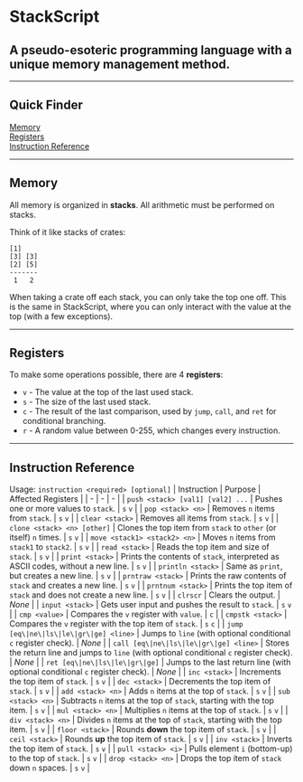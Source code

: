 # StackScript
## A pseudo-esoteric programming language with a unique memory management method.
---
## Quick Finder
[Memory](#memory)\
[Registers](#registers)\
[Instruction Reference](#instruction-reference)

---

## Memory
All memory is organized in **stacks**. All arithmetic must be performed on stacks.

Think of it like stacks of crates:
```
[1]
[3] [3]
[2] [5]
-------
 1   2
```
When taking a crate off each stack, you can only take the top one off. This is the same in StackScript, where you can only interact with the value at the top (with a few exceptions).

---

## Registers
To make some operations possible, there are 4 **registers**:
- `v` - The value at the top of the last used stack.
- `s` - The size of the last used stack.
- `c` - The result of the last comparison, used by `jump`, `call`, and `ret` for conditional branching.
- `r` - A random value between 0-255, which changes every instruction.

---

## Instruction Reference
Usage: `instruction <required> [optional]`
| Instruction | Purpose | Affected Registers |
| - | - | - |
| `push <stack> [val1] [val2] ...` | Pushes one or more values to `stack`. | `s` `v` |
| `pop <stack> <n>` | Removes `n` items from `stack`. | `s` `v` |
| `clear <stack>` | Removes all items from `stack`. | `s` `v` |
| `clone <stack> <n> [other]` | Clones the top item from `stack` to `other` (or itself) `n` times. | `s` `v` |
| `move <stack1> <stack2> <n>` | Moves `n` items from `stack1` to `stack2`. | `s` `v` |
| `read <stack>` | Reads the top item and size of `stack`. | `s` `v` |
| `print <stack>` | Prints the contents of `stack`, interpreted as ASCII codes, without a new line. | `s` `v` |
| `println <stack>` | Same as `print`, but creates a new line. | `s` `v` |
| `prntraw <stack>` | Prints the raw contents of `stack` and creates a new line. | `s` `v` |
| `prntnum <stack>` | Prints the top item of `stack` and does not create a new line. | `s` `v` |
| `clrscr` | Clears the output. | *None* |
| `input <stack>` | Gets user input and pushes the result to `stack`. | `s` `v` |
| `cmp <value>` | Compares the `v` register with `value`. | `c` |
| `cmpstk <stack>` | Compares the `v` register with the top item of `stack`. | `s` `c` |
| `jump [eq\|ne\|ls\|le\|gr\|ge] <line>` | Jumps to `line` (with optional conditional `c` register check). | *None* |
| `call [eq\|ne\|ls\|le\|gr\|ge] <line>` | Stores the return line and jumps to `line` (with optional conditional `c` register check). | *None* |
| `ret [eq\|ne\|ls\|le\|gr\|ge]` | Jumps to the last return line (with optional conditional `c` register check). | *None* |
| `inc <stack>` | Increments the top item of `stack`. | `s` `v` |
| `dec <stack>` | Decrements the top item of `stack`. | `s` `v` |
| `add <stack> <n>` | Adds `n` items at the top of `stack`. | `s` `v` |
| `sub <stack> <n>` | Subtracts `n` items at the top of `stack`, starting with the top item. | `s` `v` |
| `mul <stack> <n>` | Multiplies `n` items at the top of `stack`. | `s` `v` |
| `div <stack> <n>` | Divides `n` items at the top of `stack`, starting with the top item. | `s` `v` |
| `floor <stack>` | Rounds **down** the top item of `stack`. | `s` `v` |
| `ceil <stack>` | Rounds **up** the top item of `stack`. | `s` `v` |
| `inv <stack>` | Inverts the top item of `stack`. | `s` `v` |
| `pull <stack> <i>` | Pulls element `i` (bottom-up) to the top of `stack`. | `s` `v` |
| `drop <stack> <n>` | Drops the top item of `stack` down `n` spaces. | `s` `v` |
